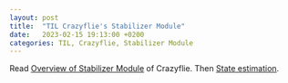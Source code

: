 ```yaml
---
layout: post
title:  "TIL Crazyflie's Stabilizer Module"
date:   2023-02-15 19:13:00 +0200
categories: TIL, Crazyflie, Stabilizer Module
---
```

Read [Overview of Stabilizer Module](https://www.bitcraze.io/documentation/repository/crazyflie-firmware/2022.01/functional-areas/sensor-to-control/) of Crazyflie. Then [State estimation](https://www.bitcraze.io/documentation/repository/crazyflie-firmware/2022.01/functional-areas/sensor-to-control/state_estimators/).
